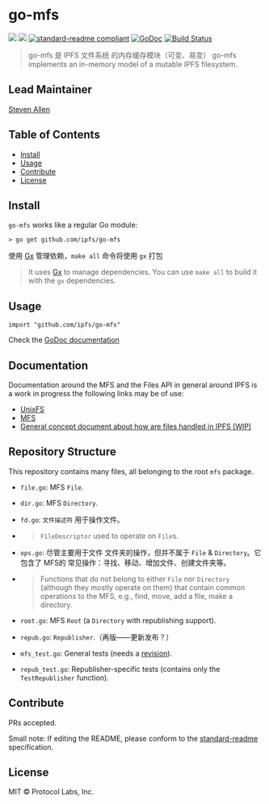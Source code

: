 # go-mfs

[![](https://img.shields.io/badge/made%20by-Protocol%20Labs-blue.svg?style=flat-square)](http://ipn.io)
[![](https://img.shields.io/badge/project-IPFS-blue.svg?style=flat-square)](http://ipfs.io/)
[![standard-readme compliant](https://img.shields.io/badge/standard--readme-OK-green.svg?style=flat-square)](https://github.com/RichardLitt/standard-readme)
[![GoDoc](https://godoc.org/github.com/ipfs/go-mfs?status.svg)](https://godoc.org/github.com/ipfs/go-mfs)
[![Build Status](https://travis-ci.com/ipfs/go-mfs.svg?branch=master)](https://travis-ci.com/ipfs/go-mfs)

> go-mfs 是 IPFS 文件系统 的内存缓存模块（可变、易变）
> go-mfs implements an in-memory model of a mutable IPFS filesystem.

## Lead Maintainer

[Steven Allen](https://github.com/Stebalien)

## Table of Contents

- [Install](#install)
- [Usage](#usage)
- [Contribute](#contribute)
- [License](#license)

## Install

`go-mfs` works like a regular Go module:

```
> go get github.com/ipfs/go-mfs
```

使用 [Gx](https://github.com/whyrusleeping/gx) 管理依赖，`make all` 命令将使用 `gx` 打包
> It uses [Gx](https://github.com/whyrusleeping/gx) to manage dependencies. You can use `make all` to build it with the `gx` dependencies.

## Usage

```
import "github.com/ipfs/go-mfs"
```

Check the [GoDoc documentation](https://godoc.org/github.com/ipfs/go-mfs)

## Documentation

Documentation around the MFS and the Files API in general around IPFS is a work in progress the following links may be of use:

* [UnixFS](https://docs.ipfs.io/guides/concepts/unixfs/)
* [MFS](https://docs.ipfs.io/guides/concepts/mfs/)
* [General concept document about how are files handled in IPFS (WIP)](https://github.com/ipfs/docs/issues/133)

## Repository Structure
This repository contains many files, all belonging to the root `mfs` package.

* `file.go`: MFS `File`.
* `dir.go`: MFS `Directory`.
* `fd.go`: `文件描述符` 用于操作文件。
* > `FileDescriptor` used to operate on `File`s.

* `ops.go`: 尽管主要用于文件 文件夹的操作，但并不属于 `File` & `Directory`。它包含了 MFS的 常见操作：寻找、移动、增加文件、创建文件夹等。
* > Functions that do not belong to either `File` nor `Directory` (although they mostly operate on them) that contain common operations to the MFS, e.g., find, move, add a file, make a directory.

* `root.go`: MFS `Root` (a `Directory` with republishing support).
* `repub.go`: `Republisher`.（再版——更新发布？）
* `mfs_test.go`: General tests (needs a [revision](https://github.com/ipfs/go-mfs/issues/9)).
* `repub_test.go`: Republisher-specific tests (contains only the `TestRepublisher` function).

## Contribute

PRs accepted.

Small note: If editing the README, please conform to the [standard-readme](https://github.com/RichardLitt/standard-readme) specification.

## License

MIT © Protocol Labs, Inc.

